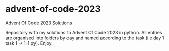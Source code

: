 # advent-of-code-2023
Advent Of Code 2023 Solutions

Repository with my solutions to Advent Of Code 2023 in python. All entries are organised into folders by day and named according to the task (i.e day 1 task 1 -> 1-1.py). Enjoy.
